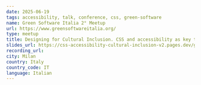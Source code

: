```yaml
---
date: 2025-06-19
tags: accessibility, talk, conference, css, green-software
name: Green Software Italia 2° Meetup
url: https://www.greensoftwareitalia.org/
type: meetup
title: Designing for Cultural Inclusion. CSS and accessibility as key tools
slides_url: https://css-accessibility-cultural-inclusion-v2.pages.dev/green-software-italia-2025/
recording_url:
city: Milan
country: Italy
country_code: IT
language: Italian
---
```


